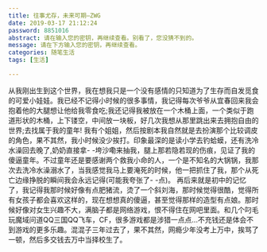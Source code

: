 ```yaml
---
title: 往事尤存，未来可期—ZWG
date: 2019-03-17 21:12:24
password: 8851016
abstract: 请在输入您的密钥，再继续查看。别看了，您没猜不到的。
message: 请在下方输入您的密钥，再继续查看。
categories: 随笔生活
tags: [生活]

---
```


   从我刚出生到这个世界，我在想我只是一个没有感情的只知道为了生存而自发觅食的可爱小娃娃。我已经不记得小时候的很多事情，我记得每次爷爷从宜春回来我会抱着他的大腿想让他给我零食吃;我还记得我被放在一个木桶上面，一个类似于跑道形状的木桶，上下镂空，中间放一块板，好几次我想从那里跳出来去拥抱自由的世界;去找属于我的童年!
   我有个姐姐，然后按剧本我自然就是去扮演那个比较调皮的角色，果不其然，我小时候没少挨打。印象最深的是读小学去钓蛤蟆，还有洗冷水澡回去晚了,奶奶直接拿- -垮沙嘞来抽我，腿上那若隐若现的伤痕，见证了我的傻逼童年。不过童年还是要感谢两个救我小命的人，一个是不知名的大锅锅，我那次去洗冷水澡溺水了，当我感觉我马上要淹死的时候，他一把抓住了我，那个从死亡边缘挣脱的瞬间我会永远记得(可能我夸张了- -点)。
   再后来就是初中的记忆了，我记得我那时候好像有点肥猪流，烫了一个斜刘海，那时候觉得很酷，觉得所有女孩子都会喜欢这样的，现在想想真的傻逼，甚至觉得那样的造型有点娘。那时候好像对女生兴趣不大，满脑子都是网络游戏，恨不得住在网吧里面。和几个叼毛玩魔域问道QQ三国QQ飞车，CF，很多游戏都是涉猎一点点...不充钱还是体会不到游戏的更多乐趣。混混子三年过去了，果不其然，网瘾少年没考上万中，挨骂了一顿，然后多交钱去万中当择校生了。
